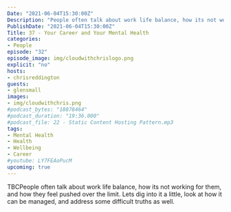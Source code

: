 ```yaml
---
Date: "2021-06-04T15:30:00Z"
Description: "People often talk about work life balance, how its not working for them, and how they feel pushed over the limit. Lets dig into it a little, look at how it can be managed, and address some difficult truths as well."
PublishDate: "2021-06-04T15:30:00Z"
Title: 37 - Your Career and Your Mental Health
categories:
- People
episode: "32"
episode_image: img/cloudwithchrislogo.png
explicit: "no"
hosts:
- chrisreddington
guests:
- glensmall
images:
- img/cloudwithchris.png
#podcast_bytes: "18878464"
#podcast_duration: "19:36.000"
#podcast_file: 22 - Static Content Hosting Pattern.mp3
tags:
- Mental Health
- Health
- Wellbeing
- Career
#youtube: LY7FEAoPucM
upcoming: true
---
```

TBCPeople often talk about work life balance, how its not working for them, and how they feel pushed over the limit. Lets dig into it a little, look at how it can be managed, and address some difficult truths as well.